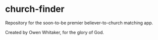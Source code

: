 # church-finder
Repository for the soon-to-be premier believer-to-church matching app.

Created by Owen Whitaker, for the glory of God.
